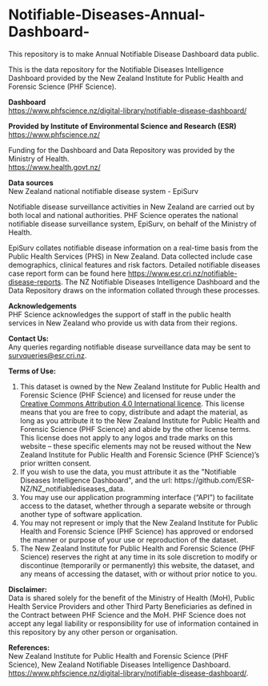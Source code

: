 # Notifiable-Diseases-Annual-Dashboard-
This repository is to make Annual Notifiable Disease Dashboard data public.


This is the data repository for the Notifiable Diseases Intelligence Dashboard provided by the New Zealand Institute for Public Health and Forensic Science (PHF Science).



<b>Dashboard</b><br>
https://www.phfscience.nz/digital-library/notifiable-disease-dashboard/

<b>Provided by Institute of Environmental Science and Research (ESR) </b><br>
https://www.phfscience.nz/

Funding for the Dashboard and Data Repository was provided by the Ministry of Health.<br>
https://www.health.govt.nz/ 

<b>Data sources</b><br>
New Zealand national notifiable disease system - EpiSurv

Notifiable disease surveillance activities in New Zealand are carried out by both local and national authorities. PHF Science operates the national notifiable disease surveillance system, EpiSurv, on behalf of the Ministry of Health.<br>

EpiSurv collates notifiable disease information on a real-time basis from the Public Health Services (PHS) in New Zealand. Data collected include case demographics, clinical features and risk factors. Detailed notifiable diseases case report form can be found here https://www.esr.cri.nz/notifiable-disease-reports. The NZ Notifiable Diseases Intelligence Dashboard and the Data Repository draws on the information collated through these processes. 


<b>Acknowledgements</b><br>
PHF Science acknowledges the support of staff in the public health services in New Zealand who provide us with data from their regions.

<b>Contact Us:</b><br>
Any queries regarding notifiable disease surveillance data may be sent to survqueries@esr.cri.nz.

<b>Terms of Use: </b>
<ol>
<li>This dataset is owned by the New Zealand Institute for Public Health and Forensic Science (PHF Science) and licensed for reuse under the <a href="https://creativecommons.org/licenses/by/4.0/">Creative Commons Attribution 4.0 International licence</a>. This license means that you are free to copy, distribute and adapt the material, as long as you attribute it to the New Zealand Institute for Public Health and Forensic Science (PHF Science) and abide by the other license terms. This license does not apply to any logos and trade marks on this website – these specific elements may not be reused without the New Zealand Institute for Public Health and Forensic Science (PHF Science)’s prior written consent. </li>
<li>If you wish to use the data, you must attribute it as the "Notifiable Diseases Intelligence Dashboard", and the url: https://github.com/ESR-NZ/NZ_notifiablediseases_data.</li>
<li>You may use our application programming interface (“API”) to facilitate access to the dataset, whether through a separate website or through another type of software application.</li>
<li>You may not represent or imply that the New Zealand Institute for Public Health and Forensic Science (PHF Science) has approved or endorsed the manner or purpose of your use or reproduction of the dataset.</li>
<li>The New Zealand Institute for Public Health and Forensic Science (PHF Science) reserves the right at any time in its sole discretion to modify or discontinue (temporarily or permanently) this website, the dataset, and any means of accessing the dataset, with or without prior notice to you.</li>
</ol>

<b>Disclaimer:</b><br>
Data is shared solely for the benefit of the Ministry of Health (MoH), Public Health Service Providers and other Third Party Beneficiaries as defined in the Contract between PHF Science and the MoH. PHF Science does not accept any legal liability or responsibility for use of information contained in this repository by any other person or organisation.

<b>References: </b><br>
New Zealand Institute for Public Health and Forensic Science (PHF Science), New Zealand Notifiable Diseases Intelligence Dashboard. https://www.phfscience.nz/digital-library/notifiable-disease-dashboard/.


